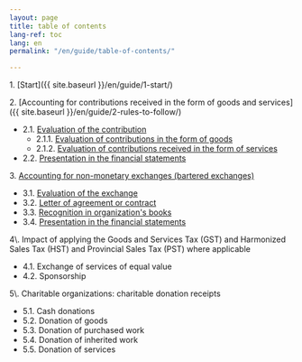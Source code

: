 ```yaml
---
layout: page
title: table of contents
lang-ref: toc
lang: en
permalink: "/en/guide/table-of-contents/"

---
```

1\. [Start]({{ site.baseurl }}/en/guide/1-start/) 

2\. [Accounting for contributions received in the form of goods and services]({{ site.baseurl }}/en/guide/2-rules-to-follow/) 
<ul class="textlist">
<li>2.1. <a href="{{ site.baseurl }}/en/guide/2_1-evaluation-of-contribution/" title="Evaluation of the contribution">Evaluation of the contribution</a>
  
<ul class="textlist">
  <li>2.1.1. <a href="{{ site.baseurl }}/en/guide/2_1_1-donations-of-goods/" titl="Evaluation of contributions in the form of goods">Evaluation of contributions in the form of goods</a> </li>

  <li>2.1.2. <a href="{{ site.baseurl }}/en/guide/2_1_2-donation-of-services/" title="Evaluation of contributions received in the form of services">Evaluation of contributions received in the form of services</a></li>
</ul></li>

  <li>2.2. <a href="{{ site.baseurl }}/en/guide/2_2-presentation-financial-statements/" title="Presentation in the financial statements">Presentation in the financial statements</a></li>
</ul>

3\. <a href="{{ site.baseurl }}/en/guide/3-accounting-non-monetary-exchanges/" title="Accounting for non-monetary exchanges (bartered exchanges)">Accounting for non-monetary exchanges (bartered exchanges)</a>
<ul class="textlist">
  <li>3.1. <a href="{{ site.baseurl }}/en/guide/3_1-evaluation-exchange/" title="Evaluation of the exchange">Evaluation of the exchange</a></li>

  <li>3.2. <a href="{{ site.baseurl }}/en/guide/3_2-letter-agreement-contract/" title="Letter of agreement or contract">Letter of agreement or contract</a></li>

  <li>3.3. <a href="{{ site.baseurl }}/en/guide/3_3-accounting/" title="Recognition in organization's books">Recognition in organization's books</a></li>

  <li>3.4. <a href="{{ site.baseurl }}/en/guide/3_4-presentation-financial-statements/" title="Presentation in the financial statements">Presentation in the financial statements</a></li>
</ul>
4\. Impact of applying the Goods and Services Tax (GST) and Harmonized Sales Tax (HST) and Provincial Sales Tax (PST) where applicable
<ul class="textlist">
  <li>4.1. Exchange of services of equal value</li>

  <li>4.2. Sponsorship</li>
</ul>
5\. Charitable organizations: charitable donation receipts
<ul class="textlist">
  <li>5.1. Cash donations</li>

  <li>5.2. Donation of goods</li>

  <li>5.3. Donation of purchased work</li>

  <li>5.4. Donation of inherited work</li>

  <li>5.5. Donation of services</li>
</ul>